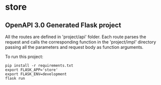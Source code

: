 # store

## OpenAPI 3.0 Generated Flask project

All the routes are defined in 'project/api' folder. 
Each route parses the request and calls the corresponding function in the 'project/impl' directory passing all the parameters and request body as function arguments.

To run this project:
```
pip install -r requirements.txt
export FLASK_APP='store'
export FLASK_ENV=development
flask run
```